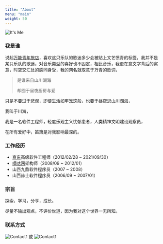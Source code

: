```yaml
---
title: "About"
menu: "main"
weight: 50
---
```


![It's Me](/images/me_400x400.jpg "It's Me")

### 我是谁

  说起[万能青年旅店](https://music.163.com/#/artist?id=13223)，喜欢这只乐队的歌迷多少会被贴上文艺愤青的标签，我并不是某只乐队的歌迷，对音乐类型的喜好也不固定，相比音乐，我更在意文字背后的寓意，时空交汇处的感同身受，我的网名就取意于万青的歌词，

  > 是谁来自山川湖海
  >
  > 却囿于昼夜厨房与爱
  > 

  只是不要过于悲观，即便生活如牢笼这般，也要于昼夜思山川湖海，
  
  我叫于川海，
  
  我是一名软件工程师，轻度乐观主义忧郁患者，人类精神文明建设观察员，
  
  在所有爱好中，笛箫是对我影响最深的。

### 工作经历

- [京东](https://www.jd.com)高级软件工程师（2012/02/28 ~ 2021/09/30）
- [嘀咕网](https://www.digu.com)架构师（2008/09 ~ 2012/01）
- 山西九鼎软件程序员（2007 ~ 2008）
- 山西赫士软件程序员（2006/09 ~ 2007/01）

### 宗旨

探索，学习，分享，成长。

尽量不输出观点，不评价世道，因为我对这个世界一无所知。

### 联系方式

![Contact1](/images/contact1.png) 或 ![Contact1](/images/contact2.png)
